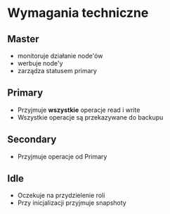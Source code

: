 # Wymagania techniczne
## Master
- monitoruje działanie node'ów
- werbuje node'y
- zarządza statusem primary

## Primary
- Przyjmuje **wszystkie** operacje read i write
- Wszystkie operacje są przekazywane do backupu

## Secondary
- Przyjmuje operacje od Primary

## Idle
- Oczekuje na przydzielenie roli
- Przy inicjalizacji przyjmuje snapshoty